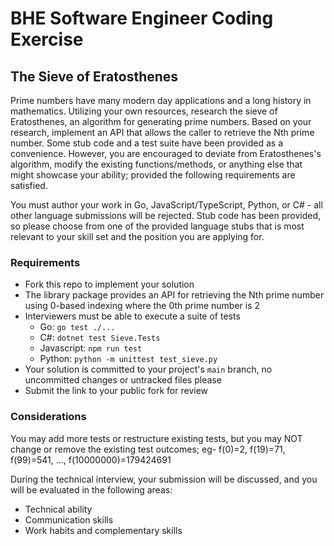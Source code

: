 # BHE Software Engineer Coding Exercise

## The Sieve of Eratosthenes

Prime numbers have many modern day applications and a long history in
mathematics. Utilizing your own resources, research the sieve of Eratosthenes,
an algorithm for generating prime numbers. Based on your research, implement
an API that allows the caller to retrieve the Nth prime number.
Some stub code and a test suite have been provided as a convenience. However,
you are encouraged to deviate from Eratosthenes's algorithm, modify the
existing functions/methods, or anything else that might showcase your ability;
provided the following requirements are satisfied.

You must author your work in Go, JavaScript/TypeScript, Python, or C# - all
other language submissions will be rejected. Stub code has been provided, so
please choose from one of the provided language stubs that is most
relevant to your skill set and the position you are applying for.

### Requirements

- Fork this repo to implement your solution
- The library package provides an API for retrieving the Nth prime number using 0-based indexing where the 0th prime number is 2
- Interviewers must be able to execute a suite of tests
  - Go: `go test ./...`
  - C#: `dotnet test Sieve.Tests`
  - Javascript: `npm run test`
  - Python: `python -m unittest test_sieve.py`
- Your solution is committed to your project's `main` branch, no uncommitted changes or untracked files please
- Submit the link to your public fork for review

### Considerations

You may add more tests or restructure existing tests, but you may NOT change or remove
the existing test outcomes; eg- f(0)=2, f(19)=71, f(99)=541, ..., f(10000000)=179424691

During the technical interview, your submission will be discussed, and you will be evaluated in the following areas:

- Technical ability
- Communication skills
- Work habits and complementary skills
